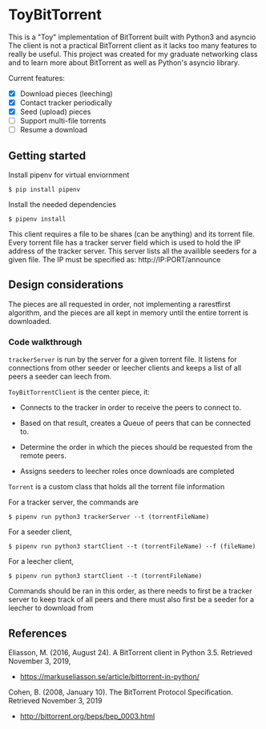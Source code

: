 # ToyBitTorrent

This is a "Toy" implementation of BitTorrent built with Python3 and asyncio
The client is not a practical BitTorrent client as it lacks too many
features to really be useful. This project was created for my graduate
networking class and to learn more about BitTorrent as well as Python's asyncio library.

Current features:

- [x] Download pieces (leeching)
- [x] Contact tracker periodically
- [X] Seed (upload) pieces
- [ ] Support multi-file torrents
- [ ] Resume a download

## Getting started

Install pipenv for virtual enviornment

    $ pip install pipenv

Install the needed dependencies

    $ pipenv install

This client requires a file to be shares (can be anything) and its 
torrent file. Every torrent file has a tracker server field which is 
used to hold the IP address of the tracker server. This server lists 
all the availible seeders for a given file. The IP must be specified
as: http://IP:PORT/announce

## Design considerations

The pieces are all requested in order, not implementing 
a rarestfirst algorithm, and the pieces are all kept in memory until 
the entire torrent is downloaded.

### Code walkthrough

`trackerServer` is run by the server for a given torrent file. It listens
for connections from other seeder or leecher clients and keeps a list of 
all peers a seeder can leech from. 

`ToyBitTorrentClient` is the center piece, it:

* Connects to the tracker in order to receive the peers to connect to.

* Based on that result, creates a Queue of peers that can be connected
  to.

* Determine the order in which the pieces should be requested from the
  remote peers.

* Assigns seeders to leecher roles once downloads are completed

`Torrent` is a custom class that holds all the torrent file information

For a tracker server, the commands are

    $ pipenv run python3 trackerServer --t (torrentFileName)

For a seeder client,

    $ pipenv run python3 startClient --t (torrentFileName) --f (fileName)

For a leecher client,

    $ pipenv run python3 startClient --t (torrentFileName)

Commands should be ran in this order, as there needs to first be a tracker server
to keep track of all peers and there must also first be a seeder for a leecher to
download from

## References

Eliasson, M. (2016, August 24). A BitTorrent client in Python 3.5. Retrieved November 3, 2019, 
* https://markuseliasson.se/article/bittorrent-in-python/

Cohen, B. (2008, January 10). The BitTorrent Protocol Specification. Retrieved November 3, 2019
* http://bittorrent.org/beps/bep_0003.html
